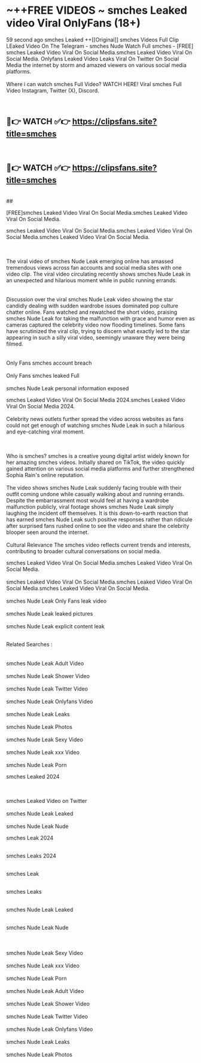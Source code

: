 # ~++FREE VIDEOS ~ smches Leaked video Viral OnlyFans (18+)<br>


59 second ago smches Leaked ++[[Original]] smches Videos Full Clip LEaked Video On The Telegram  - smches Nude  Watch Full smches - [FREE] smches Leaked Video Viral On Social Media.smches Leaked Video Viral On Social Media.   Onlyfans Leaked Video Leaks Viral On Twitter On Social Media the internet by storm and amazed viewers on various social media platforms. <br><br>
Where i can watch smches Full Video? WATCH HERE! Viral smches Full Video Instagram, Twitter (X), Discord. <br>


 <br>

##  🔴👉 WATCH ✅👉  <a href="https://clipsfans.site?title=smches&ref=git">https://clipsfans.site?title=smches</a> <br>
  <br>

##  🔴👉 WATCH ✅👉  <a href="https://clipsfans.site?title=smches&ref=git">https://clipsfans.site?title=smches</a> <br>
  <br>
  ##



[FREE]smches Leaked Video Viral On Social Media.smches Leaked Video Viral On Social Media. <br>

smches Leaked Video Viral On Social Media.smches Leaked Video Viral On Social Media.smches Leaked Video Viral On Social Media. <br>


  <br>

  <br>
The viral video of smches Nude Leak emerging online has amassed tremendous views across fan accounts and social media sites with one video clip. The viral video circulating recently shows smches Nude Leak in an unexpected and hilarious moment while in public running errands.<br>
<br>


<br>
Discussion over the viral smches Nude Leak video showing the star candidly dealing with sudden wardrobe issues dominated pop culture chatter online. Fans watched and rewatched the short video, praising smches Nude Leak for taking the malfunction with grace and humor even as cameras captured the celebrity video now flooding timelines. Some fans have scrutinized the viral clip, trying to discern what exactly led to the star appearing in such a silly viral video, seemingly unaware they were being filmed.<br>
<br>
<br> 
Only Fans smches account breach<br>
<br>
Only Fans smches leaked Full <br>
<br>
smches Nude Leak personal information exposed<br>

smches Leaked Video Viral On Social Media 2024.smches Leaked Video Viral On Social Media 2024. <br>
<br>
Celebrity news outlets further spread the video across websites as fans could not get enough of watching smches Nude Leak in such a hilarious and eye-catching viral moment.<br>
<br>

<br>
Who is smches? smches is a creative young digital artist widely known for her amazing smches videos. Initially shared on TikTok, the video quickly gained attention on various social media platforms and further strengthened Sophia Rain's online reputation.<br>
<br>
The video shows smches Nude Leak suddenly facing trouble with their outfit coming undone while casually walking about and running errands. Despite the embarrassment most would feel at having a wardrobe malfunction publicly, viral footage shows smches Nude Leak simply laughing the incident off themselves. It is this down-to-earth reaction that has earned smches Nude Leak such positive responses rather than ridicule after surprised fans rushed online to see the video and share the celebrity blooper seen around the internet.<br>
<br>
Cultural Relevance The smches video reflects current trends and interests, contributing to broader cultural conversations on social media.<br>

smches Leaked Video Viral On Social Media.smches Leaked Video Viral On Social Media.<br>
<br>
smches Leaked Video Viral On Social Media.smches Leaked Video Viral On Social Media.smches Leaked Video Viral On Social Media.<br>
<br>
smches Nude Leak Only Fans leak video<br>
<br>
smches Nude Leak leaked pictures<br>
<br>
smches Nude Leak explicit content leak<br>


<br>
Related Searches :<br>
<br>

<br>
smches Nude Leak Adult Video<br>
<br>
smches Nude Leak Shower Video<br>
<br>
smches Nude Leak Twitter Video<br>
<br>
smches Nude Leak Onlyfans Video<br>
<br>
smches Nude Leak Leaks<br>
<br>
smches Nude Leak Photos<br>

<br>
smches Nude Leak Sexy Video<br>
<br>
smches Nude Leak xxx Video<br>
<br>
smches Nude Leak Porn<br>

smches  Leaked 2024 <br> <br>
<br>

smches Leaked Video on Twitter <br>
<br>
smches Nude Leak Leaked<br>
<br>
smches Nude Leak Nude<br>


smches  Leak 2024 <br> <br>



smches  Leaks 2024 <br> <br>



 
smches  Leak<br> <br>



smches  Leaks<br> <br>


smches Nude Leak Leaked<br> <br>

smches Nude Leak Nude<br> <br>
<br> <br>
smches Nude Leak Sexy Video
<br> <br>
smches Nude Leak xxx Video
<br> <br>
smches Nude Leak Porn
<br> <br>
smches Nude Leak Adult Video
<br> <br>
smches Nude Leak Shower Video
<br> <br>
smches Nude Leak Twitter Video
<br> <br>
smches Nude Leak Onlyfans Video
<br> <br>
smches Nude Leak Leaks
<br> <br>
smches Nude Leak Photos






</p>




 



</p>











